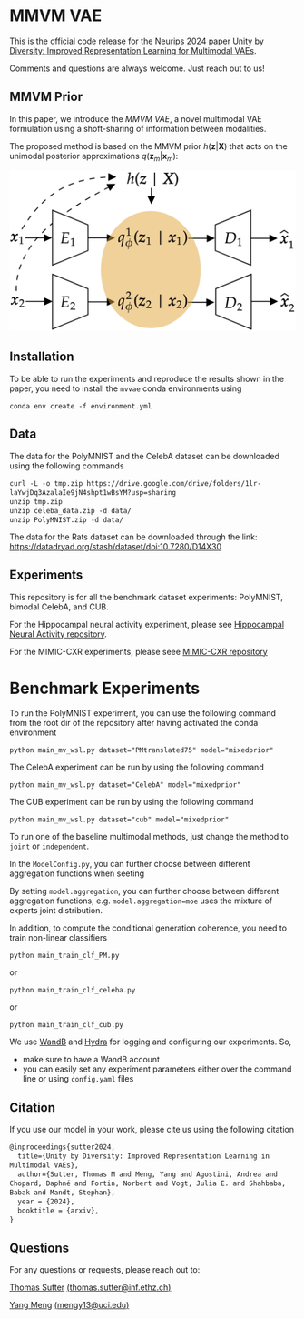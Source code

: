 # MMVM VAE

This is the official code release for the Neurips 2024 paper [Unity by Diversity: Improved Representation Learning for Multimodal VAEs](https://arxiv.org/abs/2403.05300).

Comments and questions are always welcome. Just reach out to us!

## MMVM Prior
In this paper, we introduce the *MMVM VAE*, a novel multimodal VAE formulation using a shoft-sharing of information between modalities.

The proposed method is based on the MMVM prior $h(\mathbf{z} | \mathbf{X})$ that acts on the unimodal posterior approximations $q(\mathbf{z}_m | \mathbf{x}_m)$:

![MMVM VAE](arch_mmvamp_vaes_cropped.png)

## Installation

To be able to run the experiments and reproduce the results shown in the paper, you need to install the ```mvvae``` conda environments using

```
conda env create -f environment.yml
```

## Data
The data for the PolyMNIST and the CelebA dataset can be downloaded using the following commands
```
curl -L -o tmp.zip https://drive.google.com/drive/folders/1lr-laYwjDq3AzalaIe9jN4shpt1wBsYM?usp=sharing
unzip tmp.zip
unzip celeba_data.zip -d data/
unzip PolyMNIST.zip -d data/
```
The data for the Rats dataset can be downloaded through the link: https://datadryad.org/stash/dataset/doi:10.7280/D14X30

## Experiments

This repository is for all the benchmark dataset experiments: PolyMNIST, bimodal CelebA, and CUB.

For the Hippocampal neural activity experiment, please see [Hippocampal Neural Activity repository](https://github.com/yangmeng96/mmvmvae-hippocampal).

For the MIMIC-CXR experiments, please seee [MIMIC-CXR repository](https://github.com/agostini335/mmvmvae-mimic)

# Benchmark Experiments

To run the PolyMNIST experiment, you can use the following command from the root dir of the repository after having activated the conda environment

```
python main_mv_wsl.py dataset="PMtranslated75" model="mixedprior"
```

The CelebA experiment can be run by using the following command

```
python main_mv_wsl.py dataset="CelebA" model="mixedprior"
```

The CUB experiment can be run by using the following command

```
python main_mv_wsl.py dataset="cub" model="mixedprior"
```

To run one of the baseline multimodal methods, just change the method to ```joint``` or ```independent```.

In the ```ModelConfig.py```, you can further choose between different aggregation functions when seeting

By setting ```model.aggregation```, you can further choose between different aggregation functions, e.g.
```model.aggregation=moe``` uses the mixture of experts joint distribution.


In addition, to compute the conditional generation coherence, you need to train non-linear classifiers

```
python main_train_clf_PM.py
```
or
```
python main_train_clf_celeba.py
```
or
```
python main_train_clf_cub.py
```


We use [WandB](https://wandb.ai/) and [Hydra](https://hydra.cc/) for logging and configuring our experiments.
So,

- make sure to have a WandB account
- you can easily set any experiment parameters either over the command line or using ```config.yaml``` files




## Citation
If you use our model in your work, please cite us using the following citation

```
@inproceedings{sutter2024,
  title={Unity by Diversity: Improved Representation Learning in Multimodal VAEs},
  author={Sutter, Thomas M and Meng, Yang and Agostini, Andrea and Chopard, Daphné and Fortin, Norbert and Vogt, Julia E. and Shahbaba, Babak and Mandt, Stephan},
  year = {2024},
  booktitle = {arxiv},
}
```


## Questions
For any questions or requests, please reach out to:

[Thomas Sutter](https://thomassutter.github.io/) [(thomas.sutter@inf.ethz.ch)](mailto:thomas.sutter@inf.ethz.ch)


[Yang Meng]() [(mengy13@uci.edu)](mailto:mengy13@uci.edu)
